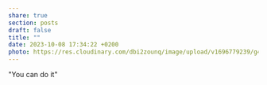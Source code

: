 ```yaml
---
share: true
section: posts
draft: false
title: ""
date: 2023-10-08 17:34:22 +0200
photo: https://res.cloudinary.com/dbi2zounq/image/upload/v1696779239/g4qybxerghcggtvoukwt.jpg
---
```


"You can do it"
